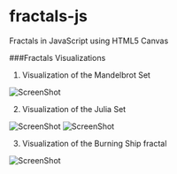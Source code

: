 fractals-js
===========

Fractals in JavaScript using HTML5 Canvas

###Fractals Visualizations

1) Visualization of the Mandelbrot Set

![ScreenShot](http://1.bp.blogspot.com/-iU8TAOPfIZs/UiGsF4XxUoI/AAAAAAAAATM/TrHaUj5XlCg/s1600/m2.png "Visualization of the Mandelbrot Set")

2) Visualization of the Julia Set

![ScreenShot](http://2.bp.blogspot.com/-xhA8vaywEhk/UiTbbM1tvoI/AAAAAAAAAT4/cRdLw7Gu-W8/s1600/j4.png "Visualization of the Julia Set")
![ScreenShot](http://2.bp.blogspot.com/-yUIJa4zBeQU/UiTbbCa-usI/AAAAAAAAAT0/uchpjOpPHDQ/s1600/j5.png "Visualization of the Julia Set 2")

3) Visualization of the Burning Ship fractal

![ScreenShot](http://3.bp.blogspot.com/-MRpj9CMUqbI/UiTvl2huStI/AAAAAAAAAUg/_WOTazmcagM/s1600/bs2.png "Visualization of the Burning Ship fractal")

